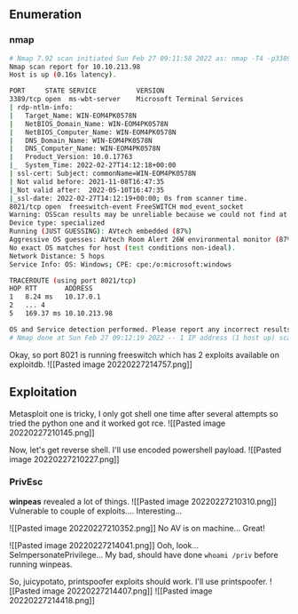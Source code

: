 ## Enumeration
### nmap
```bash
# Nmap 7.92 scan initiated Sun Feb 27 09:11:58 2022 as: nmap -T4 -p3389,8021 -A -oA nmap/Flatline -Pn 10.10.213.98
Nmap scan report for 10.10.213.98
Host is up (0.16s latency).

PORT     STATE SERVICE          VERSION
3389/tcp open  ms-wbt-server    Microsoft Terminal Services
| rdp-ntlm-info: 
|   Target_Name: WIN-EOM4PK0578N
|   NetBIOS_Domain_Name: WIN-EOM4PK0578N
|   NetBIOS_Computer_Name: WIN-EOM4PK0578N
|   DNS_Domain_Name: WIN-EOM4PK0578N
|   DNS_Computer_Name: WIN-EOM4PK0578N
|   Product_Version: 10.0.17763
|_  System_Time: 2022-02-27T14:12:18+00:00
| ssl-cert: Subject: commonName=WIN-EOM4PK0578N
| Not valid before: 2021-11-08T16:47:35
|_Not valid after:  2022-05-10T16:47:35
|_ssl-date: 2022-02-27T14:12:19+00:00; 0s from scanner time.
8021/tcp open  freeswitch-event FreeSWITCH mod_event_socket
Warning: OSScan results may be unreliable because we could not find at least 1 open and 1 closed port
Device type: specialized
Running (JUST GUESSING): AVtech embedded (87%)
Aggressive OS guesses: AVtech Room Alert 26W environmental monitor (87%)
No exact OS matches for host (test conditions non-ideal).
Network Distance: 5 hops
Service Info: OS: Windows; CPE: cpe:/o:microsoft:windows

TRACEROUTE (using port 8021/tcp)
HOP RTT       ADDRESS
1   8.24 ms   10.17.0.1
2   ... 4
5   169.37 ms 10.10.213.98

OS and Service detection performed. Please report any incorrect results at https://nmap.org/submit/ .
# Nmap done at Sun Feb 27 09:12:19 2022 -- 1 IP address (1 host up) scanned in 21.65 seconds
```

Okay, so port 8021 is running freeswitch which has 2 exploits available on exploitdb. 
![[Pasted image 20220227214757.png]]

## Exploitation
Metasploit one is tricky, I only got shell one time after several attempts so tried the python one and it worked got rce.
![[Pasted image 20220227210145.png]]

Now, let's get reverse shell. I'll use encoded powershell payload.
![[Pasted image 20220227210227.png]]

### PrivEsc
**winpeas** revealed a lot of things.
![[Pasted image 20220227210310.png]]
Vulnerable to couple of exploits.... Interesting...

![[Pasted image 20220227210352.png]]
No AV is on machine... Great!

![[Pasted image 20220227214041.png]]
Ooh, look... SeImpersonatePrivilege... My bad, should have done `whoami /priv` before running winpeas.

So, juicypotato, printspoofer exploits should work. I'll use printspoofer.
![[Pasted image 20220227214407.png]]
![[Pasted image 20220227214418.png]]


